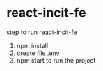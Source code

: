 # react-incit-fe

step to run react-incit-fe
1. npm install
2. create file .env
3. npm start to run the project
